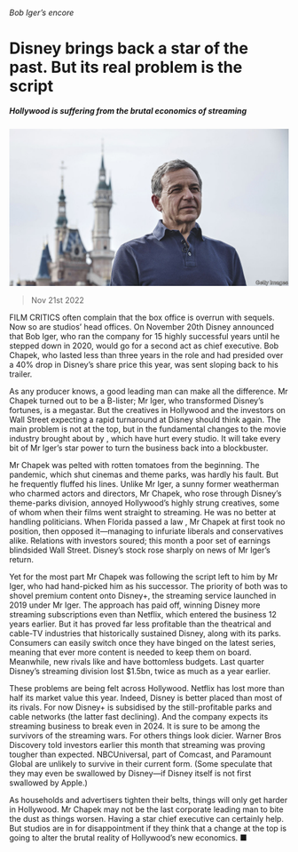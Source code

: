 ###### Bob Iger’s encore

# Disney brings back a star of the past. But its real problem is the script 

##### Hollywood is suffering from the brutal economics of streaming 

![image](images/20221126_LDP004.jpg) 

> Nov 21st 2022 

FILM CRITICS often complain that the box office is overrun with sequels. Now so are studios’ head offices. On November 20th Disney announced that Bob Iger, who ran the company for 15 highly successful years until he stepped down in 2020, would go  for a second act as chief executive. Bob Chapek, who lasted less than three years in the role and had presided over a 40% drop in Disney’s share price this year, was sent sloping back to his trailer.

As any producer knows, a good leading man can make all the difference. Mr Chapek turned out to be a B-lister; Mr Iger, who transformed Disney’s fortunes, is a megastar. But the creatives in Hollywood and the investors on Wall Street expecting a rapid turnaround at Disney should think again. The main problem is not at the top, but in the fundamental changes to the movie industry brought about by , which have hurt every studio. It will take every bit of Mr Iger’s star power to turn the business back into a blockbuster.

Mr Chapek was pelted with rotten tomatoes from the beginning. The pandemic, which shut cinemas and theme parks, was hardly his fault. But he frequently fluffed his lines. Unlike Mr Iger, a sunny former weatherman who charmed actors and directors, Mr Chapek, who rose through Disney’s theme-parks division, annoyed Hollywood’s highly strung creatives, some of whom  when their films went straight to streaming. He was no better at handling politicians. When Florida passed a law , Mr Chapek at first took no position, then opposed it—managing to infuriate liberals and conservatives alike. Relations with investors soured; this month a poor set of earnings blindsided Wall Street. Disney’s stock rose sharply on news of Mr Iger’s return.

Yet for the most part Mr Chapek was following the script left to him by Mr Iger, who had hand-picked him as his successor. The priority of both was to shovel premium content onto Disney+, the streaming service launched in 2019 under Mr Iger. The approach has paid off, winning Disney more streaming subscriptions even than Netflix, which entered the business 12 years earlier. But it has proved far less profitable than the theatrical and cable-TV industries that historically sustained Disney, along with its parks. Consumers can easily switch once they have binged on the latest series, meaning that ever more content is needed to keep them on board. Meanwhile, new rivals like  and  have bottomless budgets. Last quarter Disney’s streaming division lost $1.5bn, twice as much as a year earlier.

These problems are being felt across Hollywood. Netflix has lost more than half its market value this year. Indeed, Disney is better placed than most of its rivals. For now Disney+ is subsidised by the still-profitable parks and cable networks (the latter fast declining). And the company expects its streaming business to break even in 2024. It is sure to be among the survivors of the streaming wars. For others things look dicier. Warner Bros Discovery told investors earlier this month that streaming was proving tougher than expected. NBCUniversal, part of Comcast, and Paramount Global are unlikely to survive in their current form. (Some speculate that they may even be swallowed by Disney—if Disney itself is not first swallowed by Apple.)

As households and advertisers tighten their belts, things will only get harder in Hollywood. Mr Chapek may not be the last corporate leading man to bite the dust as things worsen. Having a star chief executive can certainly help. But studios are in for disappointment if they think that a change at the top is going to alter the brutal reality of Hollywood’s new economics. ■

